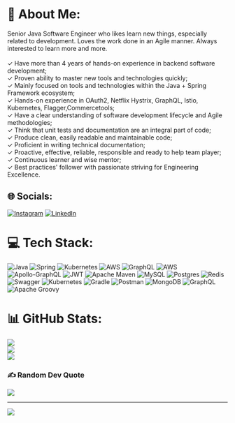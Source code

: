 # 💫 About Me:
Senior Java Software Engineer who likes learn new things, especially related to development. Loves the work done in an Agile manner. Always interested to learn more and more. <br><br>✓ Have more than 4 years of hands-on experience in backend software development;<br>✓ Proven ability to master new tools and technologies quickly;<br>✓ Mainly focused on tools and technologies within the Java + Spring Framework ecosystem;<br>✓ Hands-on experience in OAuth2, Netflix Hystrix, GraphQL, Istio, Kubernetes, Flagger,Commercetools;<br>✓ Have a clear understanding of software development lifecycle and Agile methodologies;<br>✓ Think that unit tests and documentation are an integral part of code;<br>✓ Produce clean, easily readable and maintainable code;<br>✓ Proficient in writing technical documentation;<br>✓ Proactive, effective, reliable, responsible and ready to help team player;<br>✓ Continuous learner and wise mentor;<br>✓ Best practices' follower with passionate striving for Engineering Excellence.


## 🌐 Socials:
[![Instagram](https://img.shields.io/badge/Instagram-%23E4405F.svg?logo=Instagram&logoColor=white)](https://instagram.com/sinicin1) [![LinkedIn](https://img.shields.io/badge/LinkedIn-%230077B5.svg?logo=linkedin&logoColor=white)](https://linkedin.com/in/mikita-reshatko-1a295b18a) 

# 💻 Tech Stack:
![Java](https://img.shields.io/badge/java-%23ED8B00.svg?style=for-the-badge&logo=java&logoColor=white) ![Spring](https://img.shields.io/badge/spring-%236DB33F.svg?style=for-the-badge&logo=spring&logoColor=white) ![Kubernetes](https://img.shields.io/badge/kubernetes-%23326ce5.svg?style=for-the-badge&logo=kubernetes&logoColor=white) ![AWS](https://img.shields.io/badge/AWS-%23FF9900.svg?style=for-the-badge&logo=amazon-aws&logoColor=white) ![GraphQL](https://img.shields.io/badge/-GraphQL-E10098?style=for-the-badge&logo=graphql&logoColor=white) ![AWS](https://img.shields.io/badge/AWS-%23FF9900.svg?style=for-the-badge&logo=amazon-aws&logoColor=white) ![Apollo-GraphQL](https://img.shields.io/badge/-ApolloGraphQL-311C87?style=for-the-badge&logo=apollo-graphql) ![JWT](https://img.shields.io/badge/JWT-black?style=for-the-badge&logo=JSON%20web%20tokens) ![Apache Maven](https://img.shields.io/badge/Apache%20Maven-C71A36?style=for-the-badge&logo=Apache%20Maven&logoColor=white) ![MySQL](https://img.shields.io/badge/mysql-%2300f.svg?style=for-the-badge&logo=mysql&logoColor=white) ![Postgres](https://img.shields.io/badge/postgres-%23316192.svg?style=for-the-badge&logo=postgresql&logoColor=white) ![Redis](https://img.shields.io/badge/redis-%23DD0031.svg?style=for-the-badge&logo=redis&logoColor=white) ![Swagger](https://img.shields.io/badge/-Swagger-%23Clojure?style=for-the-badge&logo=swagger&logoColor=white) ![Kubernetes](https://img.shields.io/badge/kubernetes-%23326ce5.svg?style=for-the-badge&logo=kubernetes&logoColor=white) ![Gradle](https://img.shields.io/badge/Gradle-02303A.svg?style=for-the-badge&logo=Gradle&logoColor=white) ![Postman](https://img.shields.io/badge/Postman-FF6C37?style=for-the-badge&logo=postman&logoColor=white) ![MongoDB](https://img.shields.io/badge/MongoDB-%234ea94b.svg?style=for-the-badge&logo=mongodb&logoColor=white) ![GraphQL](https://img.shields.io/badge/-GraphQL-E10098?style=for-the-badge&logo=graphql&logoColor=white) ![Apache Groovy](https://img.shields.io/badge/Apache%20Groovy-4298B8.svg?style=for-the-badge&logo=Apache+Groovy&logoColor=white)
# 📊 GitHub Stats:
![](https://github-readme-stats.vercel.app/api?username=denvernyaw&theme=dark&hide_border=false&include_all_commits=true&count_private=true)<br/>
![](https://github-readme-streak-stats.herokuapp.com/?user=denvernyaw&theme=dark&hide_border=false)<br/>
![](https://github-readme-stats.vercel.app/api/top-langs/?username=denvernyaw&theme=dark&hide_border=false&include_all_commits=true&count_private=true&layout=compact)

### ✍️ Random Dev Quote
![](https://quotes-github-readme.vercel.app/api?type=horizontal&theme=radical)

---
[![](https://visitcount.itsvg.in/api?id=denvernyaw&icon=0&color=0)](https://visitcount.itsvg.in)

<!-- Proudly created with GPRM ( https://gprm.itsvg.in ) -->
